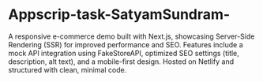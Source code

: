 # Appscrip-task-SatyamSundram-
A responsive e-commerce demo built with Next.js, showcasing Server-Side Rendering (SSR) for improved performance and SEO. Features include a mock API integration using FakeStoreAPI, optimized SEO settings (title, description, alt text), and a mobile-first design. Hosted on Netlify and structured with clean, minimal code.
